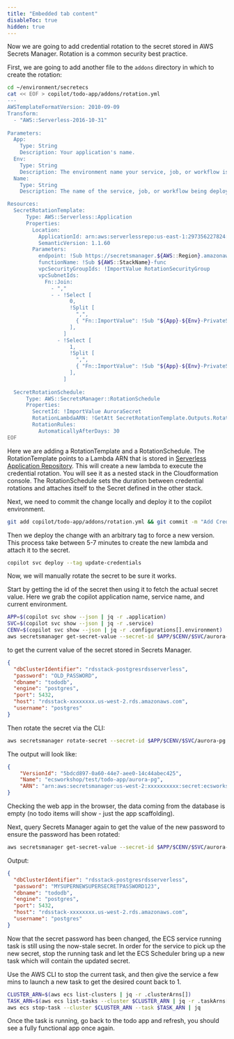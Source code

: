 ```yaml
---
title: "Embedded tab content"
disableToc: true
hidden: true
---
```


Now we are going to add credential rotation to the secret stored in AWS Secrets Manager.  Rotation is a common security best practice.  

First, we are going to add another file to the `addons` directory in which to create the rotation:

```bash
cd ~/environment/secretecs
cat << EOF > copilot/todo-app/addons/rotation.yml
---
AWSTemplateFormatVersion: 2010-09-09
Transform:
  - "AWS::Serverless-2016-10-31"
  
Parameters:
  App:
    Type: String
    Description: Your application's name.
  Env:
    Type: String
    Description: The environment name your service, job, or workflow is being deployed to.
  Name:
    Type: String
    Description: The name of the service, job, or workflow being deployed.

Resources:
  SecretRotationTemplate:
      Type: AWS::Serverless::Application
      Properties:
        Location:
          ApplicationId: arn:aws:serverlessrepo:us-east-1:297356227824:applications/SecretsManagerRDSPostgreSQLRotationSingleUser
          SemanticVersion: 1.1.60
        Parameters:
          endpoint: !Sub https://secretsmanager.${AWS::Region}.amazonaws.com
          functionName: !Sub ${AWS::StackName}-func
          vpcSecurityGroupIds: !ImportValue RotationSecurityGroup
          vpcSubnetIds:
            Fn::Join:
              - ","
              - - !Select [
                    0,
                    !Split [
                      ",",
                      { "Fn::ImportValue": !Sub "${App}-${Env}-PrivateSubnets" },
                    ],
                  ]
                - !Select [
                    1,
                    !Split [
                      ",",
                      { "Fn::ImportValue": !Sub "${App}-${Env}-PrivateSubnets" },
                    ],
                  ]
                  
  SecretRotationSchedule:
      Type: AWS::SecretsManager::RotationSchedule
      Properties:
        SecretId: !ImportValue AuroraSecret
        RotationLambdaARN: !GetAtt SecretRotationTemplate.Outputs.RotationLambdaARN
        RotationRules:
          AutomaticallyAfterDays: 30
EOF
```

Here we are adding a RotationTemplate and a RotationSchedule.   The RotationTemplate points to a Lambda ARN that is stored in [Serverless Application Repository](https://aws.amazon.com/serverless/serverlessrepo/).  This will create a new lambda to execute the credential rotation.  You will see it as a nested stack in the Cloudformation console.  The RotationSchedule sets the duration between credential rotations and attaches itself to the Secret defined in the other stack.

Next, we need to commit the change locally and deploy it to the copilot environment.

```bash
git add copilot/todo-app/addons/rotation.yml && git commit -m "Add Credential Rotation"
```

Then we deploy the change with an arbitrary tag to force a new version.   This process take between 5-7 minutes to create the new lambda and attach it to the secret.

```bash
copilot svc deploy --tag update-credentials
```

Now, we will manually rotate the secret to be sure it works.

Start by getting the id of the secret then using it to fetch the actual secret value.   Here we grab the copilot application name, service name, and current environment.

```bash
APP=$(copilot svc show --json | jq -r .application)
SVC=$(copilot svc show --json | jq -r .service)
CENV=$(copilot svc show --json | jq -r .configurations[].environment)
aws secretsmanager get-secret-value --secret-id $APP/$CENV/$SVC/aurora-pg --query SecretString --output text | jq
```

to get the current value of the secret stored in Secrets Manager.

```json
{
  "dbClusterIdentifier": "rdsstack-postgresrdsserverless",
  "password": "OLD_PASSWORD",
  "dbname": "tododb",
  "engine": "postgres",
  "port": 5432,
  "host": "rdsstack-xxxxxxxx.us-west-2.rds.amazonaws.com",
  "username": "postgres"
}
```

Then rotate the secret via the CLI:

```bash
aws secretsmanager rotate-secret --secret-id $APP/$CENV/$SVC/aurora-pg | jq
```

The output will look like:

```json
{
    "VersionId": "5bdcd897-0a60-44e7-aee0-14c44abec425", 
    "Name": "ecsworkshop/test/todo-app/aurora-pg", 
    "ARN": "arn:aws:secretsmanager:us-west-2:xxxxxxxxxx:secret:ecsworkshop/test/todo-app/aurora-pg-jzAIx2"
}

```

Checking the web app in the browser, the data coming from the database is empty (no todo items will show - just the app scaffolding).

Next, query Secrets Manager again to get the value of the new password to ensure the password has been rotated:

```bash
aws secretsmanager get-secret-value --secret-id $APP/$CENV/$SVC/aurora-pg --query SecretString --output text | jq
```

Output:

```json
{
  "dbClusterIdentifier": "rdsstack-postgresrdsserverless",
  "password": "MYSUPERNEWSUPERSECRETPASSWORD123",
  "dbname": "tododb",
  "engine": "postgres",
  "port": 5432,
  "host": "rdsstack-xxxxxxxx.us-west-2.rds.amazonaws.com",
  "username": "postgres"
}
```

Now that the secret password has been changed, the ECS service running task is still using the now-stale secret.   In order for the service to pick up the new secret, stop the running task and let the ECS Scheduler bring up a new task which will contain the updated secret.

Use the AWS CLI to stop the current task, and then give the service a few mins to launch a new task to get the desired count back to 1.

```bash
CLUSTER_ARN=$(aws ecs list-clusters | jq -r .clusterArns[])
TASK_ARN=$(aws ecs list-tasks --cluster $CLUSTER_ARN | jq -r .taskArns[])
aws ecs stop-task --cluster $CLUSTER_ARN --task $TASK_ARN | jq

```

Once the task is running, go back to the todo app and refresh, you should see a fully functional app once again.
